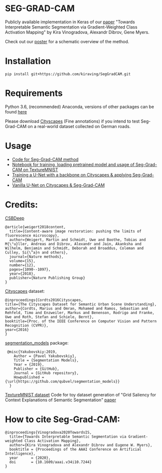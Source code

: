 # SEG-GRAD-CAM
Publicly available implementation in Keras of our [paper](https://aaai.org/ojs/index.php/AAAI/article/view/7244) "Towards Interpretable Semantic Segmentation via Gradient-Weighted Class Activation Mapping" by Kira Vinogradova, Alexandr Dibrov, Gene Myers.

Check out our [poster](./poster_Vinogradova_AAAI_Feb2020.pdf) for a schematic overview of the method.

# Installation
``pip install git+https://github.com/kiraving/SegGradCAM.git``

# Requirements
Python 3.6, (recommended) Anaconda, versions of other packages can be found [here](./code/get_versions.ipynb)

Please download [Cityscapes](https://www.cityscapes-dataset.com/) (Fine annotations) if you intend to test Seg-Grad-CAM on a real-world dataset collected on German roads.

# Usage
* [Code for Seg-Grad-CAM method](./seggradcam/seggradcam.py#L118)
* [Notebook for training, loading pretrained model and usage of Seg-Grad-CAM on TextureMNIST](./code/textureMNIST-notebooks/demo.ipynb)
* [Training a U-Net with a backbone on Cityscapes & applying Seg-Grad-CAM](./code/cityscapes-notebooks/city_demo_backbone.ipynb) 
* [Vanilla U-Net on Cityscapes & Seg-Grad-CAM](./code/cityscapes-notebooks/city_demo_vanilla.ipynb)

# Credits:
[CSBDeep](https://github.com/csbdeep/csbdeep)

    @article{weigert2018content,
      title={Content-aware image restoration: pushing the limits of fluorescence microscopy},
      author={Weigert, Martin and Schmidt, Uwe and Boothe, Tobias and M{\"u}ller, Andreas and Dibrov, Alexandr and Jain, Akanksha and Wilhelm, Benjamin and Schmidt, Deborah and Broaddus, Coleman and Culley, Si{\^a}n and others},
      journal={Nature methods},
      volume={15},
      number={12},
      pages={1090--1097},
      year={2018},
      publisher={Nature Publishing Group}
    }

[Cityscapes](https://www.cityscapes-dataset.com/) dataset:

    @inproceedings{Cordts2016Cityscapes,
    title={The Cityscapes Dataset for Semantic Urban Scene Understanding},
    author={Cordts, Marius and Omran, Mohamed and Ramos, Sebastian and Rehfeld, Timo and Enzweiler, Markus and Benenson, Rodrigo and Franke, Uwe and Roth, Stefan and Schiele, Bernt},
    booktitle={Proc. of the IEEE Conference on Computer Vision and Pattern Recognition (CVPR)},
    year={2016}
    }

[segmentation_models](https://github.com/qubvel/segmentation_models) package:

     @misc{Yakubovskiy:2019,
        Author = {Pavel Yakubovskiy},
        Title = {Segmentation Models},
        Year = {2019},
        Publisher = {GitHub},
        Journal = {GitHub repository},
        Howpublished = {\url{https://github.com/qubvel/segmentation_models}}
      }

[TextureMNIST dataset](https://github.com/boschresearch/GridSaliency-ToyDatasetGen)
Code for toy dataset generation of "Grid Saliency for Context Explanations of Semantic Segmentation" [paper](https://arxiv.org/abs/1907.13054)

# How to cite Seg-Grad-CAM:

    @inproceedings{Vinogradova2020TowardsIS,
      title={Towards Interpretable Semantic Segmentation via Gradient-weighted Class Activation Mapping},
      author={Kira Vinogradova and Alexandr Dibrov and Eugene W. Myers},
      booktitle = {Proceedings of the AAAI Conference on Artificial Intelligence},
      year      = {2020},
      doi       = {10.1609/aaai.v34i10.7244}
    }

